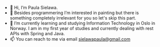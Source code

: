 - 👋 Hi, I’m Paula Sielawa. 
- 👀 Besides programmering I’m interested in painting but there is something completely irrelevant for you so let's skip this part. 
- 🌱 I’m currently learning and studying Information Technology in Oslo in Norway. I am in my first year of studies and currently dealing with rest APIs with Spring and Java. 
- 📫 You can reach to me via email sielawapaula@gmail.com  

<!---
paulasielawa/paulasielawa is a ✨ special ✨ repository because its `README.md` (this file) appears on your GitHub profile.
You can click the Preview link to take a look at your changes.
--->
